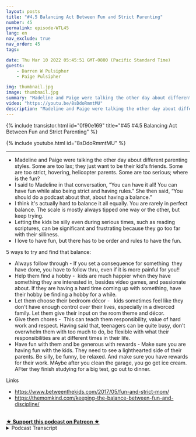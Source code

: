 ```yaml
---
layout: posts
title: "#4.5 Balancing Act Between Fun and Strict Parenting"
number: 45
permalink: episode-WTL45
lang: en
nav_exclude: true
nav_order: 45
tags:

date: Thu Mar 10 2022 05:45:51 GMT-0800 (Pacific Standard Time)
guests:
    - Darren W Pulsipher
    - Paige Pulsipher

img: thumbnail.jpg
image: thumbnail.jpg
summary: "Madeline and Paige were talking the other day about different parenting styles. Some are too lax; they just want to be their kid's friends. Some are too strict, hovering, helicopter parents. Some are too serious; where is the fun? "
video: "https://youtu.be/8sDdoRmmtMU"
description: "Madeline and Paige were talking the other day about different parenting styles. Some are too lax; they just want to be their kid's friends. Some are too strict, hovering, helicopter parents. Some are too serious; where is the fun? "
---
```


<div>
{% include transistor.html id="0f90e169" title="#45 #4.5 Balancing Act Between Fun and Strict Parenting" %}

{% include youtube.html id="8sDdoRmmtMU" %}
</div>

---

<html><head></head><body><ul><li>Madeline and Paige were talking the other day about different parenting styles. Some are too lax; they just want to be their kid's friends. Some are too strict, hovering, helicopter parents. Some are too serious; where is the fun?&nbsp;</li><li>I said to Madeline in that conversation, “You can have it all! You can have fun while also being strict and having rules.” She then said, “You should do a podcast about that, about having a balance.”&nbsp;</li><li>I think it's actually hard to balance it all equally. You are rarely in perfect balance. The scale is mostly always tipped one way or the other, but keep trying.</li><li>Letting the kids be silly even during serious times, such as reading scriptures, can be significant and frustrating because they go too far with their silliness.</li><li>I love to have fun, but there has to be order and rules to have the fun.</li></ul><div>5 ways to try and find that balance:</div><ul><li>Always follow through - If you set a consequence for something&nbsp; they have done, you have to follow thru, even if it is more painful for you!!</li><li>Help them find a hobby -&nbsp; kids are much happier when they have something they are interested in, besides video games, and passionate about. If they are having a hard time coming up with something, have their hobby be finding a hobby for a while.</li><li>Let them choose their bedroom décor - &nbsp; kids sometimes feel like they don't have enough control over their lives, especially in a divorced family. Let them give their input on the room theme and décor.</li><li>Give them chores -&nbsp; This can teach them responsibility, value of hard work and respect. Having said that, teenagers can be quite busy, don't overwhelm them with too much to do, be flexible with what their responsibilities are at different times in their life.</li><li>Have fun with them and be generous with rewards - Make sure you are having fun with the kids. They need to see a lighthearted side of their parents. Be silly, be funny, be relaxed. And make sure you have rewards for their work. MAybe after you clean the garage, you go get ice cream. AFter they finish studying for a big test, go out to dinner. &nbsp;</li></ul><div>Links</div><ul><li><a href="https://www.betweenthekids.com/2017/05/fun-and-strict-mom/">https://www.betweenthekids.com/2017/05/fun-and-strict-mom/</a></li><li><a href="https://themomkind.com/keeping-the-balance-between-fun-and-discipline/
">https://themomkind.com/keeping-the-balance-between-fun-and-discipline/</a></li></ul><div><br></div>
<strong>
  <a href="https://www.patreon.com/wheresthelemonade" target="_donate" rel="payment" title="★ Support this podcast on Patreon ★">★ Support this podcast on Patreon ★</a>
</strong></body></html>

<details>
<summary> Podcast Transcript </summary>

<p></p>

</details>

